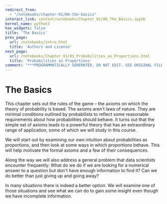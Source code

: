 ```yaml
---
redirect_from:
  - "/notebooks/chapter-01/00-the-basics"
interact_link: content/notebooks/Chapter_01/00_The_Basics.ipynb
kernel_name: python3
has_widgets: false
title: 'The Basics'
prev_page:
  url: /notebooks/intro.html
  title: 'Authors and License'
next_page:
  url: /notebooks/Chapter_01/01_Probabilities_as_Proportions.html
  title: 'Probabilities as Proportions'
comment: "***PROGRAMMATICALLY GENERATED, DO NOT EDIT. SEE ORIGINAL FILES IN /content***"
---
```





# The Basics



This chapter sets out the rules of the game – the axioms on which the theory of probability is based. The axioms aren't laws of nature. They are minimal conditions outlined by probabilists to reflect some reasonable requirements about how probabilities should behave. It turns out that the simple set of axioms leads to a powerful theory that has an extraordinary range of application, some of which we will study in this course.

We will start out by examining our own intuition about probabilities as proportions, and then look at some ways in which proportions behave. This will help motivate the formal axioms and a few of their consequences.

Along the way we will also address a general problem that data scientists encounter frequently: What do we do if we are looking for a numerical answer to a question but don't have enough information to find it? Can we do better than just giving up and going away? 

In many situations there is indeed a better option. We will examine one of those situations and see what we can do to gain some insight even though we have incomplete information.

